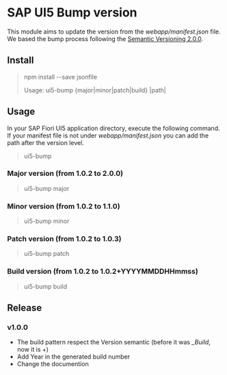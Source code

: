 # SAP UI5 Bump version
This module aims to update the version from the *webapp/manifest.json* file. We based the bump process following the [Semantic Versioning 2.0.0](https://semver.org/).

## Install
> npm install --save jsonfile
>
> Usage: ui5-bump {major|minor|patch|build} |path|

## Usage
In your SAP Fiori UI5 application directory, execute the following command. If your manifest file is not under *webapp/manifest.json* you can add the path after the version level.

> ui5-bump

### Major version (from 1.0.2 to 2.0.0)
> ui5-bump major

### Minor version (from 1.0.2 to 1.1.0)
> ui5-bump minor

### Patch version (from 1.0.2 to 1.0.3)
> ui5-bump patch

### Build version (from 1.0.2 to 1.0.2+YYYYMMDDHHmmss)
> ui5-bump build

## Release
### v1.0.0
- The build pattern respect the Version semantic (before it was *_Build*, now it is +)
- Add Year in the generated build number
- Change the documention
